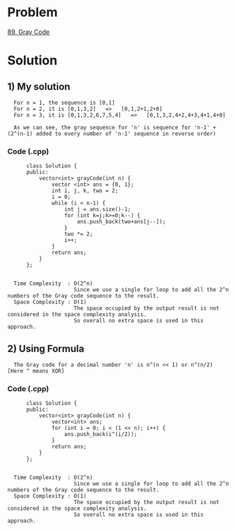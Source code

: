 # Problem

[89. Gray Code](https://leetcode.com/problems/gray-code/)


# Solution

## 1) My solution

      For n = 1, the sequence is [0,1]
      For n = 2, it is [0,1,3,2]   =>   [0,1,2+1,2+0]
      For n = 3, it is [0,1,3,2,6,7,5,4]   =>   [0,1,3,2,4+2,4+3,4+1,4+0]
      
      As we can see, the gray sequence for 'n' is sequence for 'n-1' + (2^(n-1) added to every number of 'n-1' sequence in reverse order) 
      
     
   ### Code (.cpp)
   
          class Solution {
          public:
              vector<int> grayCode(int n) {
                  vector <int> ans = {0, 1};
                  int i, j, k, two = 2;
                  i = 0;
                  while (i < n-1) {
                      int j = ans.size()-1;
                      for (int k=j;k>=0;k--) {
                          ans.push_back(two+ans[j--]);
                      }
                      two *= 2;
                      i++;
                  }
                  return ans;
              }
          };
   
   
      Time Complexity  : O(2^n)
                         Since we use a single for loop to add all the 2^n numbers of the Gray code sequence to the result.
      Space Complexity : O(1)
                         The space occupied by the output result is not considered in the space complexity analysis. 
                         So overall no extra space is used in this approach.
                         
               
 
## 2) Using Formula

      The Gray code for a decimal number 'n' is n^(n << 1) or n^(n/2)  [Here ^ means XOR]
      
     
   ### Code (.cpp)
   
          class Solution {
          public:
              vector<int> grayCode(int n) {
                  vector<int> ans;
                  for (int i = 0; i < (1 << n); i++) {
                      ans.push_back(i^(i/2));
                  }
                  return ans;
              }
          };
   
   
      Time Complexity  : O(2^n)
                         Since we use a single for loop to add all the 2^n numbers of the Gray code sequence to the result.
      Space Complexity : O(1)
                         The space occupied by the output result is not considered in the space complexity analysis. 
                         So overall no extra space is used in this approach.
                         
    
